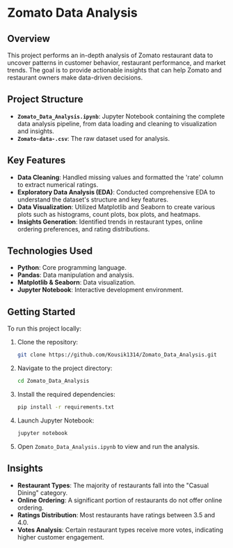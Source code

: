 # Zomato Data Analysis

## Overview

This project performs an in-depth analysis of Zomato restaurant data to uncover patterns in customer behavior, restaurant performance, and market trends. The goal is to provide actionable insights that can help Zomato and restaurant owners make data-driven decisions.

## Project Structure

* **`Zomato_Data_Analysis.ipynb`**: Jupyter Notebook containing the complete data analysis pipeline, from data loading and cleaning to visualization and insights.
* **`Zomato-data-.csv`**: The raw dataset used for analysis.

## Key Features

* **Data Cleaning**: Handled missing values and formatted the 'rate' column to extract numerical ratings.
* **Exploratory Data Analysis (EDA)**: Conducted comprehensive EDA to understand the dataset's structure and key features.
* **Data Visualization**: Utilized Matplotlib and Seaborn to create various plots such as histograms, count plots, box plots, and heatmaps.
* **Insights Generation**: Identified trends in restaurant types, online ordering preferences, and rating distributions.

## Technologies Used

* **Python**: Core programming language.
* **Pandas**: Data manipulation and analysis.
* **Matplotlib & Seaborn**: Data visualization.
* **Jupyter Notebook**: Interactive development environment.

## Getting Started

To run this project locally:

1. Clone the repository:

   ```bash
   git clone https://github.com/Kousik1314/Zomato_Data_Analysis.git
   ```

2. Navigate to the project directory:

   ```bash
   cd Zomato_Data_Analysis
   ```

3. Install the required dependencies:

   ```bash
   pip install -r requirements.txt
   ```

4. Launch Jupyter Notebook:

   ```bash
   jupyter notebook
   ```

5. Open `Zomato_Data_Analysis.ipynb` to view and run the analysis.

## Insights

* **Restaurant Types**: The majority of restaurants fall into the "Casual Dining" category.
* **Online Ordering**: A significant portion of restaurants do not offer online ordering.
* **Ratings Distribution**: Most restaurants have ratings between 3.5 and 4.0.
* **Votes Analysis**: Certain restaurant types receive more votes, indicating higher customer engagement.
